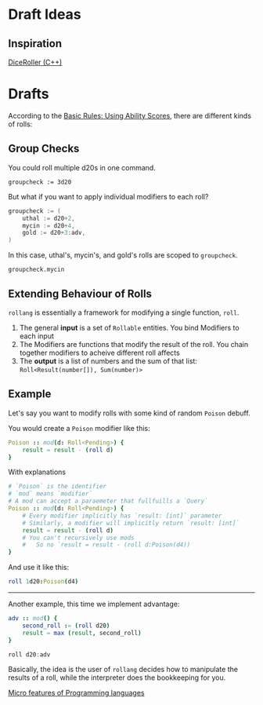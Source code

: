 # Draft Ideas

## Inspiration

[DiceRoller (C++)](https://github.com/Rolisteam/DiceParser/blob/master/src/libparser/diceparser.cpp)

# Drafts

According to the [Basic Rules: Using Ability Scores](https://www.dndbeyond.com/sources/basic-rules/using-ability-scores),
there are different kinds of rolls:

## Group Checks

You could roll multiple d20s in one command.

```
groupcheck := 3d20
```

But what if you want to apply individual modifiers to each roll?

```go
groupcheck := (
    uthal := d20+2,
    mycin := d20+4,
    gold := d20+3:adv,
)
```

In this case, uthal's, mycin's, and gold's rolls are scoped to `groupcheck`.

```F#
groupcheck.mycin
```

## Extending Behaviour of Rolls


`rollang` is essentially a framework for modifying a single function, `roll`.

1. The general **input** is a set of `Rollable` entities. You bind Modifiers to each input
2. The Modifiers are functions that modify the result of the roll. You chain together modifiers to acheive different roll affects
2. The **output** is a list of numbers and the sum of that list: `Roll<Result(number[]), Sum(number)>`


## Example

Let's say you want to modify rolls with some kind of random `Poison` debuff.

You would create a `Poison` modifier like this:

```nim
Poison :: mod(d: Roll<Pending>) {
    result = result - (roll d)
}
```

With explanations

```nim
# `Poison` is the identifier
# `mod` means `modifier`
# A mod can accept a paraemeter that fullfuills a `Query`
Poison :: mod(d: Roll<Pending>) {
    # Every modifier implicitly has `result: [int]` parameter
    # Similarly, a modifier will implicitly return `result: [int]`
    result = result - (roll d)
    # You can't recursively use mods
    #   So no `result = result - (roll d:Poison(d4))
}
```

And use it like this:

```nim
roll 1d20:Poison(d4)
```

---

Another example, this time we implement advantage:

```nim
adv :: mod() {
    second_roll := (roll d20)
    result = max (result, second_roll)
}
```

```ts
roll d20:adv
```

Basically, the idea is the user of `rollang` decides how to manipulate the results of a roll, while the interpreter does the bookkeeping for you.


[Micro features of Programming languages](https://buttondown.email/hillelwayne/archive/microfeatures-id-like-to-see-in-more-languages/)
